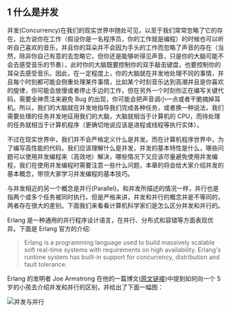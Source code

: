 ﻿## 1 什么是并发 ##

并发(Concurrency)在我们的现实世界中随处可见，以至于我们常常忽略了它的存在，比方说你在工作（假设你是一名程序员，你的工作就是编程）的时候也可以听听自己喜欢的音乐，并且你的耳朵并不会因为手头的工作而忽略了声音的存在（当然，除非你自己有意的去忽略它，但你还是能够听得见声音，只是你的大脑可能不会去感受音乐的节奏），此时你的大脑既要控制你的双手敲击键盘，也要控制你的耳朵去感受音乐。因此，在一定程度上，你的大脑就在并发地处理不同的事情，并且每个时刻都可能会侧重处理某件事情，比如某个时刻音乐达到高潮并且是你喜欢的旋律，你可能会放慢或者停止手边的工作，但在另外一个时刻你正在编写关键代码，需要全神贯注来避免 Bug 的出现，你可能会把声音调小一点或者干脆摘掉耳机。所以，我们的大脑就在并发地指导我们完成各种任务，或者换一种说法，我们需要处理的任务并发地征用我们的大脑，大脑就相当于计算机的 CPU，而待处理的任务就相当于计算机程序（更确切地说应该是进程或线程等执行实体）。

不过在现实世界中，我们并不会严格定义什么是并发。而在计算机程序世界中，为了编写高性能的代码，我们应该理解什么是并发，并发的基本特性是什么，哪些问题可以使用并发编程来（高效地）解决，哪些情况下又应该尽量避免使用并发编程，我们在使用并发编程时需要注意一些什么问题，本章的将会给大家介绍并发的基本概念，带领大家学习并发编程的基本技巧。

与并发相近的另一个概念是并行(Parallel)。和并发所描述的情况一样，并行也是指两个或多个任务被同时执行。但是严格来讲，并发和并行的概念并是不等同的，两者存在很大的差别。下面我们来看看计算机科学家们是怎么区分并发和并行的。

Erlang 是一种通用的并行程序设计语言，在并行、分布式和容错等方面表现优异。下面是 Erlang 官方的介绍:

> Erlang is a programming language used to build massively scalable soft real-time systems with requirements on high availability. Erlang's runtime system has built-in support for concurrency, distribution and fault tolerance.

Erlang 的发明者 Joe Armstrong 在他的一篇博文([原文链接](http://joearms.github.io/2013/04/05/concurrent-and-parallel-programming.html))中提到如何向一个 5 岁的小孩去介绍并发和并行的区别，并给出了下面一幅图：

![并发与并行](https://github.com/forhappy/A-Detailed-Cplusplus-Concurrency-Tutorial/blob/master/images/chapter1/Concurrent%20and%20Parallel%20Programming.png)


